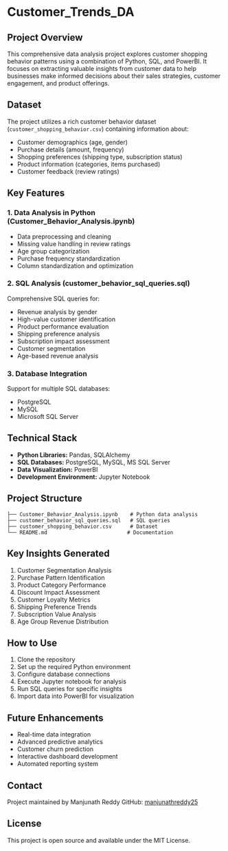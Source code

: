 ﻿# Customer_Trends_DA

## Project Overview
This comprehensive data analysis project explores customer shopping behavior patterns using a combination of Python, SQL, and PowerBI. It focuses on extracting valuable insights from customer data to help businesses make informed decisions about their sales strategies, customer engagement, and product offerings.

## Dataset
The project utilizes a rich customer behavior dataset (`customer_shopping_behavior.csv`) containing information about:
- Customer demographics (age, gender)
- Purchase details (amount, frequency)
- Shopping preferences (shipping type, subscription status)
- Product information (categories, items purchased)
- Customer feedback (review ratings)

## Key Features

### 1. Data Analysis in Python (Customer_Behavior_Analysis.ipynb)
- Data preprocessing and cleaning
- Missing value handling in review ratings
- Age group categorization
- Purchase frequency standardization
- Column standardization and optimization

### 2. SQL Analysis (customer_behavior_sql_queries.sql)
Comprehensive SQL queries for:
- Revenue analysis by gender
- High-value customer identification
- Product performance evaluation
- Shipping preference analysis
- Subscription impact assessment
- Customer segmentation
- Age-based revenue analysis

### 3. Database Integration
Support for multiple SQL databases:
- PostgreSQL
- MySQL
- Microsoft SQL Server

## Technical Stack
- **Python Libraries:** Pandas, SQLAlchemy
- **SQL Databases:** PostgreSQL, MySQL, MS SQL Server
- **Data Visualization:** PowerBI
- **Development Environment:** Jupyter Notebook

## Project Structure
```
├── Customer_Behavior_Analysis.ipynb    # Python data analysis
├── customer_behavior_sql_queries.sql   # SQL queries
├── customer_shopping_behavior.csv      # Dataset
└── README.md                          # Documentation
```

## Key Insights Generated
1. Customer Segmentation Analysis
2. Purchase Pattern Identification
3. Product Category Performance
4. Discount Impact Assessment
5. Customer Loyalty Metrics
6. Shipping Preference Trends
7. Subscription Value Analysis
8. Age Group Revenue Distribution

## How to Use
1. Clone the repository
2. Set up the required Python environment
3. Configure database connections
4. Execute Jupyter notebook for analysis
5. Run SQL queries for specific insights
6. Import data into PowerBI for visualization

## Future Enhancements
- Real-time data integration
- Advanced predictive analytics
- Customer churn prediction
- Interactive dashboard development
- Automated reporting system

## Contact
Project maintained by Manjunath Reddy
GitHub: [manjunathreddy25](https://github.com/manjunathreddy25)

## License
This project is open source and available under the MIT License.

